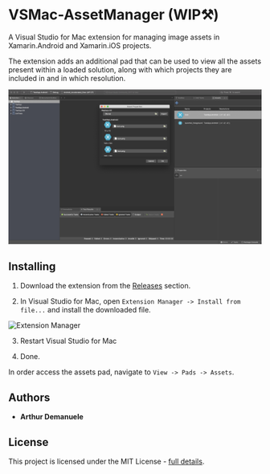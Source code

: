 # VSMac-AssetManager (WIP⚒)

A Visual Studio for Mac extension for managing image assets in Xamarin.Android and Xamarin.iOS projects.

The extension adds an additional pad that can be used to view all the assets present within a loaded solution, along with which projects they are included in and in which resolution.

![](doc/preview.png "Preview")

## Installing

1. Download the extension from the [Releases](https://github.com/ademanuele/VSMac-AssetManager/releases) section.

2. In Visual Studio for Mac, open `Extension Manager -> Install from file...` and install the downloaded file.

![](https://raw.githubusercontent.com/ademanuele/vsmac-codecoverage/master/doc/extension_manager.png "Extension Manager")

3. Restart Visual Studio for Mac

4. Done.

In order access the assets pad, navigate to `View -> Pads -> Assets`.


## Authors

* **Arthur Demanuele**

## License

This project is licensed under the MIT License - [full details](LICENSE.md).
